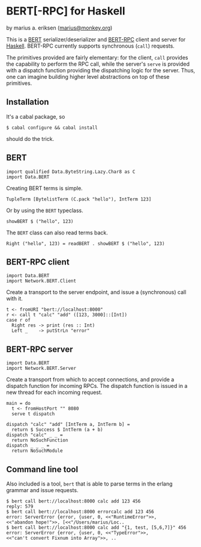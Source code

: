 BERT[-RPC] for Haskell
======================

by marius a. eriksen (marius@monkey.org)

This is a [BERT](http://bert-rpc.org/) serializer/deserializer and
[BERT-RPC](http://bert-rpc.org) client and server for
[Haskell](http://www.haskell.org/). BERT-RPC currently supports
synchronous (`call`) requests.

The primitives provided are fairly elementary: for the client, `call`
provides the capability to perform the RPC call, while the server's
`serve` is provided with a dispatch function providing the dispatching
logic for the server. Thus, one can imagine building higher level
abstractions on top of these primitives.

Installation
------------

It's a cabal package, so

    $ cabal configure && cabal install

should do the trick.

BERT
----

    import qualified Data.ByteString.Lazy.Char8 as C
    import Data.BERT

Creating BERT terms is simple.

    TupleTerm [BytelistTerm (C.pack "hello"), IntTerm 123]

Or by using the `BERT` typeclass.

    showBERT $ ("hello", 123)

The `BERT` class can also read terms back.

    Right ("hello", 123) = readBERT . showBERT $ ("hello", 123)

BERT-RPC client
---------------

    import Data.BERT
    import Network.BERT.Client

Create a transport to the server endpoint, and issue a (synchronous)
call with it.

    t <- fromURI "bert://localhost:8000"
    r <- call t "calc" "add" ([123, 3000]::[Int])
    case r of
      Right res -> print (res :: Int)
      Left _    -> putStrLn "error"
    
BERT-RPC server
---------------

    import Data.BERT
    import Network.BERT.Server

Create a transport from which to accept connections, and provide a
dispatch function for incoming RPCs. The dispatch function is issued
in a new thread for each incoming request.

    main = do
      t <- fromHostPort "" 8080
      serve t dispatch

    dispatch "calc" "add" [IntTerm a, IntTerm b] = 
      return $ Success $ IntTerm (a + b)
    dispatch "calc" _ _ =
      return NoSuchFunction
    dispatch _ _ _ = 
      return NoSuchModule

Command line tool
-----------------

Also included is a tool, `bert` that is able to parse terms in the
erlang grammar and issue requests.

    $ bert call bert://localhost:8000 calc add 123 456 
    reply: 579 
    $ bert call bert://localhost:8000 errorcalc add 123 456 
    error: ServerError {error, {user, 0, <<"RuntimeError">>, 
    <<"abandon hope!">>, [<<"/Users/marius/Loc.. 
    $ bert call bert://localhost:8000 calc add "{1, test, [5,6,7]}" 456 
    error: ServerError {error, {user, 0, <<"TypeError">>, 
    <<"can't convert Fixnum into Array">>, .. 
